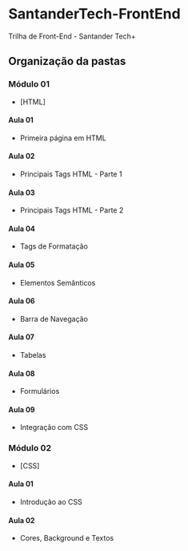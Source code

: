 # SantanderTech-FrontEnd
 Trilha de Front-End - Santander Tech+

## Organização da pastas
### Módulo 01
- [HTML]

#### Aula 01
- Primeira página em HTML

#### Aula 02
- Principais Tags HTML - Parte 1

#### Aula 03
- Principais Tags HTML - Parte 2

#### Aula 04
- Tags de Formatação

#### Aula 05
- Elementos Semânticos

#### Aula 06
- Barra de Navegação

#### Aula 07
- Tabelas

#### Aula 08
- Formulários

#### Aula 09
- Integração com CSS

### Módulo 02
- [CSS]

#### Aula 01
- Introdução ao CSS

#### Aula 02
- Cores, Background e Textos
